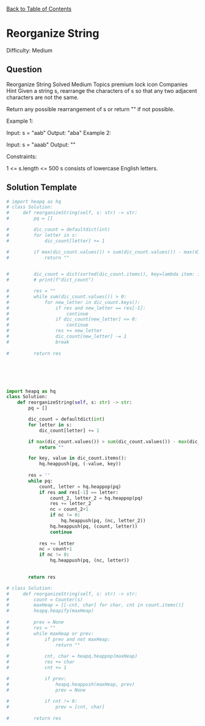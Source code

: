 [Back to Table of Contents](../../README.md)

# Reorganize String
Difficulty: Medium

## Question
Reorganize String
Solved
Medium
Topics
premium lock icon
Companies
Hint
Given a string s, rearrange the characters of s so that any two adjacent characters are not the same.

Return any possible rearrangement of s or return "" if not possible.

 

Example 1:

Input: s = "aab"
Output: "aba"
Example 2:

Input: s = "aaab"
Output: ""
 

Constraints:

1 <= s.length <= 500
s consists of lowercase English letters.

## Solution Template
```python
# import heapq as hq
# class Solution:
#     def reorganizeString(self, s: str) -> str:
#         pq = []

#         dic_count = defaultdict(int)
#         for letter in s:
#             dic_count[letter] += 1

#         if max(dic_count.values()) > sum(dic_count.values()) - max(dic_count.values()) +1:
#             return ""
        

#         dic_count = dict(sorted(dic_count.items(), key=lambda item: item[1], reverse=True))
#         # print(f"dict_count")

#         res = ""
#         while sum(dic_count.values()) > 0:
#             for new_letter in dic_count.keys():
#                 if res and new_letter == res[-1]:
#                     continue
#                 if dic_count[new_letter] <= 0:
#                     continue
#                 res += new_letter
#                 dic_count[new_letter] -= 1
#                 break
        
#         return res






import heapq as hq
class Solution:
    def reorganizeString(self, s: str) -> str:
        pq = []

        dic_count = defaultdict(int)
        for letter in s:
            dic_count[letter] += 1

        if max(dic_count.values()) > sum(dic_count.values()) - max(dic_count.values()) +1:
            return ""

        for key, value in dic_count.items():
            hq.heappush(pq, (-value, key))
        
        res = ''
        while pq:
            count, letter = hq.heappop(pq)
            if res and res[-1] == letter:
                count_2, letter_2 = hq.heappop(pq)
                res += letter_2
                nc = count_2+1
                if nc != 0:
                    hq.heappush(pq, (nc, letter_2))
                hq.heappush(pq, (count, letter))
                continue
            
            res += letter
            nc = count+1
            if nc != 0:
                hq.heappush(pq, (nc, letter))

        
        return res

# class Solution:
#     def reorganizeString(self, s: str) -> str:
#         count = Counter(s)
#         maxHeap = [[-cnt, char] for char, cnt in count.items()]
#         heapq.heapify(maxHeap)
        
#         prev = None
#         res = ""
#         while maxHeap or prev:
#             if prev and not maxHeap:
#                 return ""
            
#             cnt, char = heapq.heappop(maxHeap)
#             res += char
#             cnt += 1

#             if prev:
#                 heapq.heappush(maxHeap, prev)
#                 prev = None
            
#             if cnt != 0:
#                 prev = [cnt, char]
        
#         return res
```
